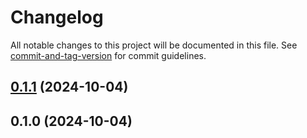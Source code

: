 # Changelog

All notable changes to this project will be documented in this file. See [commit-and-tag-version](https://github.com/absolute-version/commit-and-tag-version) for commit guidelines.

## [0.1.1](https://github.com/Optolith/entity-descriptions/compare/v0.1.0...v0.1.1) (2024-10-04)

## 0.1.0 (2024-10-04)
